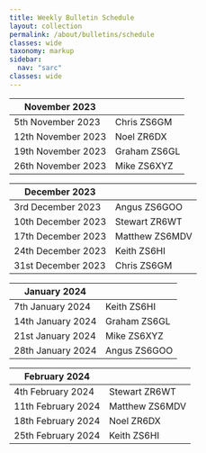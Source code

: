 ```yaml
---
title: Weekly Bulletin Schedule
layout: collection
permalink: /about/bulletins/schedule
classes: wide
taxonomy: markup
sidebar:
  nav: "sarc"
classes: wide
---
```


|November 2023||
|-------|-------|
|5th November 2023	|Chris ZS6GM|
|12th November 2023|	Noel ZR6DX|
|19th November 2023|	Graham ZS6GL|
|26th November 2023|	Mike ZS6XYZ|


|December 2023||
|-------|-------|
|3rd December 2023	|Angus ZS6GOO|
|10th December 2023|	Stewart ZR6WT|
|17th December 2023|	Matthew ZS6MDV|
|24th December 2023|	Keith ZS6HI|
|31st December 2023|	Chris ZS6GM|

|January 2024||
|-------|-------|
|7th January 2024	| Keith ZS6HI|
|14th January 2024|	Graham ZS6GL|
|21st January 2024|	Mike ZS6XYZ|
|28th January 2024|	Angus ZS6GOO|

|February 2024||
|-------|-------|
|4th February 2024	| Stewart ZR6WT|
|11th February 2024|	Matthew ZS6MDV|
|18th February 2024|	Noel ZR6DX|
|25th February 2024|	Keith ZS6HI|
 

